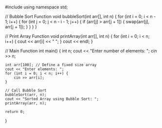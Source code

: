 #include <iostream>
using namespace std;

// Bubble Sort Function
void bubbleSort(int arr[], int n) {
    for (int i = 0; i < n - 1; i++) {
        for (int j = 0; j < n - i - 1; j++) {
            if (arr[j] > arr[j + 1]) {
                swap(arr[j], arr[j + 1]);
            }
        }
    }
}

// Print Array Function
void printArray(int arr[], int n) {
    for (int i = 0; i < n; i++) {
        cout << arr[i] << " ";
    }
    cout << endl;
}

// Main Function
int main() {
    int n;
    cout << "Enter number of elements: ";
    cin >> n;

    int arr[100]; // Define a fixed size array
    cout << "Enter elements: ";
    for (int i = 0; i < n; i++) {
        cin >> arr[i];
    }

    // Call Bubble Sort
    bubbleSort(arr, n);
    cout << "Sorted Array using Bubble Sort: ";
    printArray(arr, n);

    return 0;
}

